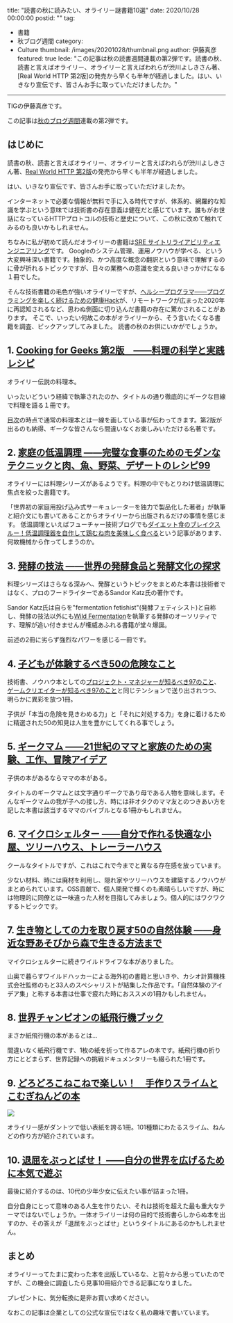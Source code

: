 title: "読書の秋に読みたい、オライリー謎書籍10選"
date: 2020/10/28 00:00:00
postid: ""
tag:
  - 書籍
  - 秋ブログ週間
category:
  - Culture
thumbnail: /images/20201028/thumbnail.png
author: 伊藤真彦
featured: true
lede: "この記事は秋の読書週間連載の第2弾です。読書の秋、読書と言えばオライリー、オライリーと言えばわれらが渋川よしきさん著、[Real World HTTP 第2版]の発売から早くも半年が経過しました。はい、いきなり宣伝です、皆さんお手に取っていただけましたか。"
---

TIGの伊藤真彦です。

この記事は[秋のブログ週間](https://future-architect.github.io/articles/20201026/)連載の第2弾です。

## はじめに

読書の秋、読書と言えばオライリー、オライリーと言えばわれらが渋川よしきさん著、[Real World HTTP 第2版](https://www.oreilly.co.jp/books/9784873119038/)の発売から早くも半年が経過しました。

はい、いきなり宣伝です、皆さんお手に取っていただけましたか。

インターネットで必要な情報が無料で手に入る時代ですが、体系的、網羅的な知識を学ぶという意味では技術書の存在意義は健在だと感じています。誰もがお世話になっているHTTPプロトコルの技術と歴史について、この秋に改めて触れてみるのも良いかもしれません。

ちなみに私が初めて読んだオライリーの書籍は[SRE サイトリライアビリティエンジニアリング](https://www.oreilly.co.jp/books/9784873117911/)です。
Googleのシステム管理、運用ノウハウが学べる、という大変興味深い書籍です。抽象的、かつ高度な概念の翻訳という意味で理解するのに骨が折れるトピックですが、日々の業務への意識を変える良いきっかけになる１冊でした。

そんな技術書籍の毛色が強いオライリーですが、[ヘルシープログラマ――プログラミングを楽しく続けるための健康Hack](https://www.oreilly.co.jp/books/9784873117287/)が、リモートワークが広まった2020年に再認知されるなど、思わぬ側面に切り込んだ書籍の存在に驚かされることがあります。
そこで、いったい何故この本がオライリーから、そう言いたくなる書籍を調査、ピックアップしてみました。
読書の秋のお供にいかがでしょうか。

## 1. [Cooking for Geeks 第2版　――料理の科学と実践レシピ](https://www.oreilly.co.jp/books/9784873117874/)

オライリー伝説の料理本。

いったいどういう経緯で執筆されたのか、タイトルの通り徹底的にギークな目線で料理を語る１冊です。

[目次](https://www.oreilly.co.jp/books/9784873117874/#toc)の時点で通常の料理本とは一線を画している事が伝わってきます。第2版が出るのも納得、ギークな皆さんなら間違いなくお楽しみいただける名著です。

## 2. [家庭の低温調理 ――完璧な食事のためのモダンなテクニックと肉、魚、野菜、デザートのレシピ99](https://www.oreilly.co.jp/books/9784873118628/)

オライリーには料理シリーズがあるようです。料理の中でもとりわけ低温調理に焦点を絞った書籍です。

「世界初の家庭用投げ込み式サーキュレーターを独力で製品化した著者」が執筆と紹介文にも書いてあることからオライリーから出版されるだけの事情を感じます。
低温調理といえばフューチャー技術ブログでも[ダイエット食のブレイクスルー！低温調理器を自作して鶏むね肉を美味しく食べる](https://future-architect.github.io/articles/20200811/)という記事があります、何故機械から作ってしまうのか。

## 3. [発酵の技法 ――世界の発酵食品と発酵文化の探求](https://www.oreilly.co.jp/books/9784873117638/)

料理シリーズはさらなる深みへ、発酵というトピックをまとめた本書は技術者ではなく、プロのフードライターであるSandor Katz氏の著作です。

Sandor Katz氏は自らを"fermentation fetishist"(発酵フェティシスト)と自称し、発酵の技法以外にも[Wild Fermentation](https://en.wikipedia.org/wiki/Wild_Fermentation)を執筆する発酵のオーソリティです、理解が追い付きませんが権威あふれる書籍が堂々爆誕。

前述の2冊に劣らず強烈なパワーを感じる一冊です。

## 4. [子どもが体験するべき50の危険なこと](https://www.oreilly.co.jp/books/9784873114989/)

技術書、ノウハウ本としての[プロジェクト・マネジャーが知るべき97のこと](https://www.oreilly.co.jp/books/9784873115108/)、[ゲームクリエイターが知るべき97のこと](https://www.oreilly.co.jp/books/9784873115702/)と同じテンションで送り出されつつ、明らかに異彩を放つ1冊。

子供が「本当の危険を見きわめる力」と「それに対処する力」を身に着けるために精選された50の知見は人生を豊かにしてくれる事でしょう。

## 5. [ギークマム ――21世紀のママと家族のための実験、工作、冒険アイデア](https://www.oreilly.co.jp/books/9784873116365/)

子供の本があるならママの本がある。

タイトルのギークマムとは文字通りギークであり母である人物を意味します。そんなギークマムの我が子への接し方、時には非オタクのママ友とのつきあい方を記した本書は該当するママのバイブルとなる1冊かもしれません。

## 6. [マイクロシェルター ――自分で作れる快適な小屋、ツリーハウス、トレーラーハウス](https://www.oreilly.co.jp/books/9784873118031/)

クールなタイトルですが、これはこれで今までと異なる存在感を放っています。

少ない材料、時には廃材を利用し、隠れ家やツリーハウスを建築するノウハウがまとめられています。OSS貢献で、個人開発で輝くのも素晴らしいですが、時には物理的に同僚とは一味違った人材を目指してみましょう。個人的にはワクワクするトピックです。

## 7. [生き物としての力を取り戻す50の自然体験 ――身近な野あそびから森で生きる方法まで](https://www.oreilly.co.jp/books/9784873118420/)

マイクロシェルターに続きワイルドライフな本がありました。

山奥で暮らすワイルドハッカーによる海外初の書籍と思いきや、カシオ計算機株式会社監修のもと33人のスペシャリストが結集した作品です。「自然体験のアイデア集」と称する本書は仕事で疲れた時におススメの1冊かもしれません。

## 8. [世界チャンピオンの紙飛行機ブック](https://www.oreilly.co.jp/books/9784873118833/)

まさか紙飛行機の本があるとは...

間違いなく紙飛行機です、1枚の紙を折って作るアレの本です。紙飛行機の折り方にとどまらず、世界記録への挑戦ドキュメンタリーも綴られた1冊です。

## 9. [どろどろこねこねで楽しい！　手作りスライムとこむぎねんどの本](https://www.oreilly.co.jp/books/9784873118987/)

<img src="/images/20201028/image.png" class="img-small-size">

オライリー感がダントツで低い表紙を誇る1冊。101種類にわたるスライム、ねんどの作り方が紹介されています。

## 10. [退屈をぶっとばせ！ ――自分の世界を広げるために本気で遊ぶ](https://www.oreilly.co.jp/books/9784873118390/)

最後に紹介するのは、10代の少年少女に伝えたい事が詰まった1冊。

自分自身にとって意味のある人生を作りたい、それは技術を超えた最も重大なテーマではないでしょうか。一体オライリーは何の目的で技術書らしからぬ本を出すのか、その答えが「退屈をぶっとばせ」というタイトルにあるのかもしれません。

## まとめ

オライリーってたまに変わった本を出版しているな、と前々から思っていたのですが、この機会に調査したら見事10冊紹介できる記事になりました。

プレゼントに、気分転換に是非お買い求めください。

なおこの記事は企業としての公式な宣伝ではなく私の趣味で書いています。

